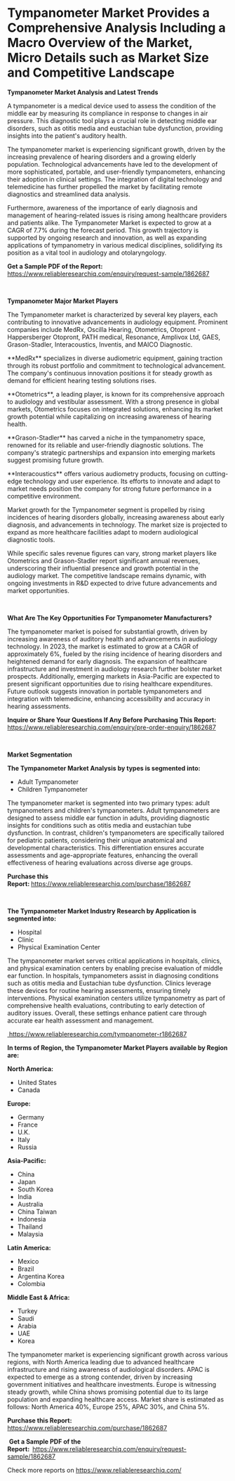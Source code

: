 <p><h1>Tympanometer Market Provides a Comprehensive Analysis Including a Macro Overview of the Market, Micro Details such as Market Size and Competitive Landscape</h1></p><p><strong>Tympanometer Market Analysis and Latest Trends</strong></p>
<p><p>A tympanometer is a medical device used to assess the condition of the middle ear by measuring its compliance in response to changes in air pressure. This diagnostic tool plays a crucial role in detecting middle ear disorders, such as otitis media and eustachian tube dysfunction, providing insights into the patient's auditory health.</p><p>The tympanometer market is experiencing significant growth, driven by the increasing prevalence of hearing disorders and a growing elderly population. Technological advancements have led to the development of more sophisticated, portable, and user-friendly tympanometers, enhancing their adoption in clinical settings. The integration of digital technology and telemedicine has further propelled the market by facilitating remote diagnostics and streamlined data analysis.</p><p>Furthermore, awareness of the importance of early diagnosis and management of hearing-related issues is rising among healthcare providers and patients alike. The Tympanometer Market is expected to grow at a CAGR of 7.7% during the forecast period. This growth trajectory is supported by ongoing research and innovation, as well as expanding applications of tympanometry in various medical disciplines, solidifying its position as a vital tool in audiology and otolaryngology.</p></p>
<p><strong>Get a Sample PDF of the Report:&nbsp;</strong> <a href="https://www.reliableresearchiq.com/enquiry/request-sample/1862687?utm_campaign=2810&utm_medium=2&utm_source=Github&utm_content=ia&utm_term=08042025&utm_id=tympanometer">https://www.reliableresearchiq.com/enquiry/request-sample/1862687</a></p>
<p>&nbsp;</p>
<p><strong>Tympanometer Major Market Players</strong></p>
<p><p>The Tympanometer market is characterized by several key players, each contributing to innovative advancements in audiology equipment. Prominent companies include MedRx, Oscilla Hearing, Otometrics, Otopront - Happersberger Otopront, PATH medical, Resonance, Amplivox Ltd, GAES, Grason-Stadler, Interacoustics, Inventis, and MAICO Diagnostic.</p><p>**MedRx** specializes in diverse audiometric equipment, gaining traction through its robust portfolio and commitment to technological advancement. The company's continuous innovation positions it for steady growth as demand for efficient hearing testing solutions rises.</p><p>**Otometrics**, a leading player, is known for its comprehensive approach to audiology and vestibular assessment. With a strong presence in global markets, Otometrics focuses on integrated solutions, enhancing its market growth potential while capitalizing on increasing awareness of hearing health.</p><p>**Grason-Stadler** has carved a niche in the tympanometry space, renowned for its reliable and user-friendly diagnostic solutions. The company's strategic partnerships and expansion into emerging markets suggest promising future growth.</p><p>**Interacoustics** offers various audiometry products, focusing on cutting-edge technology and user experience. Its efforts to innovate and adapt to market needs position the company for strong future performance in a competitive environment.</p><p>Market growth for the Tympanometer segment is propelled by rising incidences of hearing disorders globally, increasing awareness about early diagnosis, and advancements in technology. The market size is projected to expand as more healthcare facilities adapt to modern audiological diagnostic tools.</p><p>While specific sales revenue figures can vary, strong market players like Otometrics and Grason-Stadler report significant annual revenues, underscoring their influential presence and growth potential in the audiology market. The competitive landscape remains dynamic, with ongoing investments in R&D expected to drive future advancements and market opportunities.</p></p>
<p>&nbsp;</p>
<p><strong>What Are The Key Opportunities For Tympanometer Manufacturers?</strong></p>
<p><p>The tympanometer market is poised for substantial growth, driven by increasing awareness of auditory health and advancements in audiology technology. In 2023, the market is estimated to grow at a CAGR of approximately 6%, fueled by the rising incidence of hearing disorders and heightened demand for early diagnosis. The expansion of healthcare infrastructure and investment in audiology research further bolster market prospects. Additionally, emerging markets in Asia-Pacific are expected to present significant opportunities due to rising healthcare expenditures. Future outlook suggests innovation in portable tympanometers and integration with telemedicine, enhancing accessibility and accuracy in hearing assessments.</p></p>
<p><strong>Inquire or Share Your Questions If Any Before Purchasing This Report:</strong> <a href="https://www.reliableresearchiq.com/enquiry/pre-order-enquiry/1862687?utm_campaign=2810&utm_medium=2&utm_source=Github&utm_content=ia&utm_term=08042025&utm_id=tympanometer">https://www.reliableresearchiq.com/enquiry/pre-order-enquiry/1862687</a></p>
<p>&nbsp;</p>
<p><strong>Market Segmentation</strong></p>
<p><strong>The Tympanometer Market Analysis by types is segmented into:</strong></p>
<p><ul><li>Adult Tympanometer</li><li>Children Tympanometer</li></ul></p>
<p><p>The tympanometer market is segmented into two primary types: adult tympanometers and children's tympanometers. Adult tympanometers are designed to assess middle ear function in adults, providing diagnostic insights for conditions such as otitis media and eustachian tube dysfunction. In contrast, children's tympanometers are specifically tailored for pediatric patients, considering their unique anatomical and developmental characteristics. This differentiation ensures accurate assessments and age-appropriate features, enhancing the overall effectiveness of hearing evaluations across diverse age groups.</p></p>
<p><strong>Purchase this Report:&nbsp;</strong><a href="https://www.reliableresearchiq.com/purchase/1862687?utm_campaign=2810&utm_medium=2&utm_source=Github&utm_content=ia&utm_term=08042025&utm_id=tympanometer">https://www.reliableresearchiq.com/purchase/1862687</a></p>
<p>&nbsp;</p>
<p><strong>The Tympanometer Market Industry Research by Application is segmented into:</strong></p>
<p><ul><li>Hospital</li><li>Clinic</li><li>Physical Examination Center</li></ul></p>
<p><p>The tympanometer market serves critical applications in hospitals, clinics, and physical examination centers by enabling precise evaluation of middle ear function. In hospitals, tympanometers assist in diagnosing conditions such as otitis media and Eustachian tube dysfunction. Clinics leverage these devices for routine hearing assessments, ensuring timely interventions. Physical examination centers utilize tympanometry as part of comprehensive health evaluations, contributing to early detection of auditory issues. Overall, these settings enhance patient care through accurate ear health assessment and management.</p></p>
<p><a href="https://www.reliableresearchiq.com/tympanometer-r1862687?utm_campaign=2810&utm_medium=2&utm_source=Github&utm_content=ia&utm_term=08042025&utm_id=tympanometer">&nbsp;https://www.reliableresearchiq.com/tympanometer-r1862687</a></p>
<p><strong>In terms of Region, the Tympanometer Market Players available by Region are:</strong></p>
<p>
    <p> <strong> North America: </strong>
        <ul>
            <li>United States</li>
            <li>Canada</li>
        </ul>
        </p> 
    <p> <strong> Europe: </strong>
        <ul>
            <li>Germany</li>
            <li>France</li>
            <li>U.K.</li>
            <li>Italy</li>
            <li>Russia</li>
        </ul>
        </p> 
    <p> <strong> Asia-Pacific: </strong>
        <ul>
            <li>China</li>
            <li>Japan</li>
            <li>South Korea</li>
            <li>India</li>
            <li>Australia</li>
            <li>China Taiwan</li>
            <li>Indonesia</li>
            <li>Thailand</li>
            <li>Malaysia</li>
        </ul>
        </p> 
    <p> <strong> Latin America: </strong>
        <ul>
            <li>Mexico</li>
            <li>Brazil</li>
            <li>Argentina Korea</li>
            <li>Colombia</li>
        </ul>
        </p> 
    <p> <strong> Middle East & Africa: </strong>
        <ul>
            <li>Turkey</li>
            <li>Saudi</li>
            <li>Arabia</li>
            <li>UAE</li>
            <li>Korea</li>
        </ul>
    </p>
    </p>
<p><p>The tympanometer market is experiencing significant growth across various regions, with North America leading due to advanced healthcare infrastructure and rising awareness of audiological disorders. APAC is expected to emerge as a strong contender, driven by increasing government initiatives and healthcare investments. Europe is witnessing steady growth, while China shows promising potential due to its large population and expanding healthcare access. Market share is estimated as follows: North America 40%, Europe 25%, APAC 30%, and China 5%.</p></p>
<p><strong>Purchase this Report: </strong><a href="https://www.reliableresearchiq.com/purchase/1862687?utm_campaign=2810&utm_medium=2&utm_source=Github&utm_content=ia&utm_term=08042025&utm_id=tympanometer">https://www.reliableresearchiq.com/purchase/1862687</a></p>
<p>&nbsp;<strong>Get a Sample PDF of the Report:&nbsp;&nbsp;</strong><a href="https://www.reliableresearchiq.com/enquiry/request-sample/1862687?utm_campaign=2810&utm_medium=2&utm_source=Github&utm_content=ia&utm_term=08042025&utm_id=tympanometer">https://www.reliableresearchiq.com/enquiry/request-sample/1862687</a></p>
<p><strong></strong></p>
<p>Check more reports on <a href="https://www.reliableresearchiq.com/?utm_campaign=2810&utm_medium=2&utm_source=Github&utm_content=ia&utm_term=08042025&utm_id=tympanometer">https://www.reliableresearchiq.com/</a></p>
